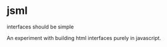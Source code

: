 # jsml
interfaces should be simple

An experiment with building html interfaces purely in javascript.
